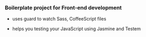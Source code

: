 ### Boilerplate project for Front-end development

 - uses guard to watch Sass, CoffeeScript files

 - helps you testing your JavaScript using Jasmine and Testem
